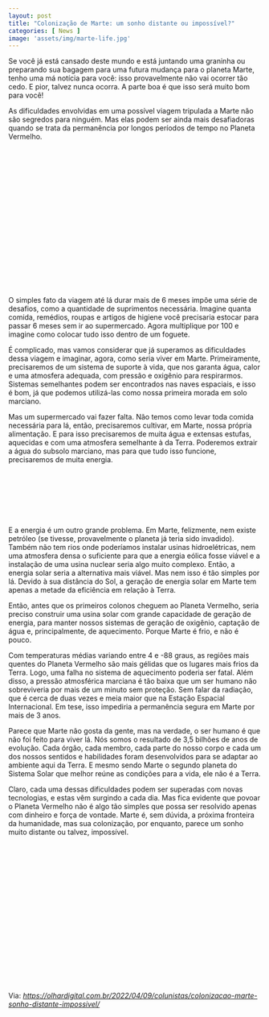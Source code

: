 ```yaml
---
layout: post
title: "Colonização de Marte: um sonho distante ou impossível?"
categories: [ News ]
image: 'assets/img/marte-life.jpg'
---
```


Se você já está cansado deste mundo e está juntando uma graninha ou preparando sua bagagem para uma futura mudança para o planeta Marte, tenho uma má notícia para você: isso provavelmente não vai ocorrer tão cedo. E pior, talvez nunca ocorra. A parte boa é que isso será muito bom para você!

As dificuldades envolvidas em uma possível viagem tripulada a Marte não são segredos para ninguém. Mas elas podem ser ainda mais desafiadoras quando se trata da permanência por longos períodos de tempo no Planeta Vermelho.

<!-- QUADRADO -->
<script async src="//pagead2.googlesyndication.com/pagead/js/adsbygoogle.js"></script>
<ins class="adsbygoogle"
style="display:inline-block;width:336px;height:280px"
data-ad-client="ca-pub-2838251107855362"
data-ad-slot="5351066970"></ins>
<script>
(adsbygoogle = window.adsbygoogle || []).push({});
</script>

O simples fato da viagem até lá durar mais de 6 meses impõe uma série de desafios, como a quantidade de suprimentos necessária. Imagine quanta comida, remédios, roupas e artigos de higiene você precisaria estocar para passar 6 meses sem ir ao supermercado. Agora multiplique por 100 e imagine como colocar tudo isso dentro de um foguete. 

É complicado, mas vamos considerar que já superamos as dificuldades dessa viagem e imaginar, agora, como seria viver em Marte. Primeiramente, precisaremos de um sistema de suporte à vida, que nos garanta água, calor e uma atmosfera adequada, com pressão e oxigênio para respirarmos. Sistemas semelhantes podem ser encontrados nas naves espaciais, e isso é bom, já que podemos utilizá-las como nossa primeira morada em solo marciano. 

Mas um supermercado vai fazer falta. Não temos como levar toda comida necessária para lá, então, precisaremos cultivar, em Marte, nossa própria alimentação. E para isso precisaremos de muita água e extensas estufas, aquecidas e com uma atmosfera semelhante à da Terra. Poderemos extrair a água do subsolo marciano, mas para que tudo isso funcione, precisaremos de muita energia.

<!-- MINI ANÚNCIO -->
<script async src="//pagead2.googlesyndication.com/pagead/js/adsbygoogle.js"></script>
<!-- Games Root -->
<ins class="adsbygoogle"
style="display:inline-block;width:730px;height:95px"
data-ad-client="ca-pub-2838251107855362"
data-ad-slot="5351066970"></ins>
<script>
(adsbygoogle = window.adsbygoogle || []).push({});
</script>

E a energia é um outro grande problema. Em Marte, felizmente, nem existe petróleo (se tivesse, provavelmente o planeta já teria sido invadido). Também não tem rios onde poderíamos instalar usinas hidroelétricas, nem uma atmosfera densa o suficiente para que a energia eólica fosse viável e a instalação de uma usina nuclear seria algo muito complexo. Então, a energia solar seria a alternativa mais viável. Mas nem isso é tão simples por lá. Devido à sua distância do Sol, a geração de energia solar em Marte tem apenas a metade da eficiência em relação à Terra.

<!-- RETANGULO LARGO 2 -->
<script async src="//pagead2.googlesyndication.com/pagead/js/adsbygoogle.js"></script>
<ins class="adsbygoogle"
style="display:block; text-align:center;"
data-ad-layout="in-article"
data-ad-format="fluid"
data-ad-client="ca-pub-2838251107855362"
data-ad-slot="8549252987"></ins>
<script>
(adsbygoogle = window.adsbygoogle || []).push({});
</script>

Então, antes que os primeiros colonos cheguem ao Planeta Vermelho, seria preciso construir uma usina solar com grande capacidade de geração de energia, para manter nossos sistemas de geração de oxigênio, captação de água e, principalmente, de aquecimento. Porque Marte é frio, e não é pouco. 

Com temperaturas médias variando entre 4 e -88 graus, as regiões mais quentes do Planeta Vermelho são mais gélidas que os lugares mais frios da Terra. Logo, uma falha no sistema de aquecimento poderia ser fatal. Além disso, a pressão atmosférica marciana é tão baixa que um ser humano não sobreviveria por mais de um minuto sem proteção. Sem falar da radiação, que é cerca de duas vezes e meia maior que na Estação Espacial Internacional. Em tese, isso impediria a permanência segura em Marte por mais de 3 anos.

<!-- RETANGULO LARGO -->
<script async src="https://pagead2.googlesyndication.com/pagead/js/adsbygoogle.js"></script>
<!-- Informat -->
<ins class="adsbygoogle"
style="display:block"
data-ad-client="ca-pub-2838251107855362"
data-ad-slot="2327980059"
data-ad-format="auto"
data-full-width-responsive="true"></ins>
<script>
(adsbygoogle = window.adsbygoogle || []).push({});
</script>

Parece que Marte não gosta da gente, mas na verdade, o ser humano é que não foi feito para viver lá. Nós somos o resultado de 3,5 bilhões de anos de evolução. Cada órgão, cada membro, cada parte do nosso corpo e cada um dos nossos sentidos e habilidades foram desenvolvidos para se adaptar ao ambiente aqui da Terra. E mesmo sendo Marte o segundo planeta do Sistema Solar que melhor reúne as condições para a vida, ele não é a Terra.

Claro, cada uma dessas dificuldades podem ser superadas com novas tecnologias, e estas vêm surgindo a cada dia. Mas fica evidente que povoar o Planeta Vermelho não é algo tão simples que possa ser resolvido apenas com dinheiro e força de vontade. Marte é, sem dúvida, a próxima fronteira da humanidade, mas sua colonização, por enquanto, parece um sonho muito distante ou talvez, impossível.

<!-- QUADRADO -->
<script async src="//pagead2.googlesyndication.com/pagead/js/adsbygoogle.js"></script>
<ins class="adsbygoogle"
style="display:inline-block;width:336px;height:280px"
data-ad-client="ca-pub-2838251107855362"
data-ad-slot="5351066970"></ins>
<script>
(adsbygoogle = window.adsbygoogle || []).push({});
</script>

Via: *https://olhardigital.com.br/2022/04/09/colunistas/colonizacao-marte-sonho-distante-impossivel/*
